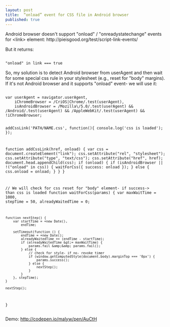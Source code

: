 ```yaml
---
layout: post
title:  “onload” event for CSS file in Android browser
published: true
---
```


<p>
</p>
<p><span>Android browser doesn't support "onload" / "onreadystatechange" events for &lt;link&gt; element: http://pieisgood.org/test/script-link-events/</span></p>
<p>But it returns:</p>
<pre><code class="javascript">
"onload" in link === true
</code></pre>
<p>So, my solution is to detect Android browser from userAgent and then wait for some special css rule in your stylesheet (e.g., reset for "body" margins).<br />If it's not Android browser and it supports "onload" event- we will use it:</p>
<pre><code class="javascript">
var userAgent = navigator.userAgent,
    iChromeBrowser = /CriOS|Chrome/.test(userAgent),
    isAndroidBrowser = /Mozilla\/5.0/.test(userAgent) &amp;&amp; /Android/.test(userAgent) &amp;&amp; /AppleWebKit/.test(userAgent) &amp;&amp; !iChromeBrowser; 

addCssLink('PATH/NAME.css', function(){
    console.log('css is loaded');
});

function addCssLink(href, onload) {
    var css = document.createElement("link");
    css.setAttribute("rel", "stylesheet");
    css.setAttribute("type", "text/css");
    css.setAttribute("href", href);
    document.head.appendChild(css);
    if (onload) {
        if (isAndroidBrowser || !("onload" in css)) {
            waitForCss({
                success: onload
            });
        } else {
            css.onload = onload;
        }
    }
}

// We will check for css reset for "body" element- if success-&gt; than css is loaded
function waitForCss(params) {
    var maxWaitTime = 1000,
        stepTime = 50,
        alreadyWaitedTime = 0;

    function nextStep() {
        var startTime = +new Date(),
            endTime;

        setTimeout(function () {
            endTime = +new Date();
            alreadyWaitedTime += (endTime - startTime);
            if (alreadyWaitedTime &gt;= maxWaitTime) {
                params.fail &amp;&amp; params.fail();
            } else {
                // check for style- if no- revoke timer
                if (window.getComputedStyle(document.body).marginTop === '0px') {
                    params.success();
                } else {
                    nextStep();
                }
            }
        }, stepTime);
    }

    nextStep();
}</code></pre>
<p><span>Demo:&nbsp;</span><a href="http://codepen.io/malyw/pen/AuCtH" rel="nofollow">http://codepen.io/malyw/pen/AuCtH</a></p>